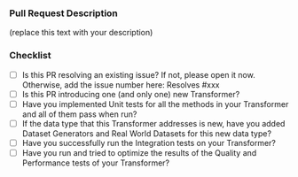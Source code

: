 ### Pull Request Description
(replace this text with your description)


### Checklist
- [ ] Is this PR resolving an existing issue? If not, please open it now. Otherwise, add the issue number here: Resolves #xxx
- [ ] Is this PR introducing one (and only one) new Transformer?
- [ ] Have you implemented Unit tests for all the methods in your Transformer and all of them pass when run?
- [ ] If the data type that this Transformer addresses is new, have you added Dataset Generators and Real World Datasets for this new data type?
- [ ] Have you successfully run the Integration tests on your Transformer?
- [ ] Have you run and tried to optimize the results of the Quality and Performance tests of your Transformer?

